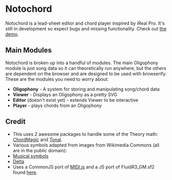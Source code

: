 # Notochord

Notochord is a lead-sheet editor and chord player inspired by iReal Pro. It's still in development so expect bugs and missing functionality. Check out [the demo](https://notochord.github.io/notochord/).

## Main Modules
Notochord is broken up into a handful of modules. The main Oligophony module is just song data so it can theoretically run anywhere, but the others are dependent on the browser and are designed to be used with browserify. These are the modules you need to worry about:
* **Oligophony** - A system for storing and manipulating song/chord data
* **Viewer** - Displays an Oligophony as a pretty SVG
* **Editor** (doesn't exist yet) - extends Viewer to be interactive
* **Player** - plays chords from an Oligophony

## Credit
* This uses 2 awesome packages to handle some of the Theory math:  [ChordMagic](https://github.com/nolanlawson/chord-magic) and [Tonal](https://github.com/danigb/tonal).
* Various symbols adapted from images from Wikimedia Commons (all are in the public domain):
 * [Musical symbols](https://commons.wikimedia.org/wiki/Category:SVG_musical_notation)
 * [Delta](https://commons.wikimedia.org/wiki/File:Greek_uc_delta.svg)
* Uses a CommonJS port of [MIDI.js](https://github.com/mudcube/MIDI.js) and a JS port of FluidR3_GM.sf2 found [here](https://github.com/gleitz/midi-js-soundfonts).
